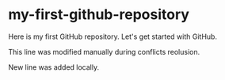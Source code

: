 # my-first-github-repository

Here is my first GitHub repository. Let's get started with GitHub.

This line was modified manually during conflicts reolusion.

New line was added locally.
